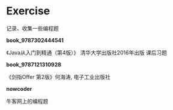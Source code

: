 # Exercise

记录、收集一些编程题

**book_9787302444541**

《Java从入门到精通（第4版）》 清华大学出版社2016年出版 课后习题

**book_9787121310928**

《剑指Offer 第2版》何海涛, 电子工业出版社

**nowcoder**

牛客网上的编程题